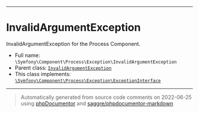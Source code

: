 ***

# InvalidArgumentException

InvalidArgumentException for the Process Component.



* Full name: `\Symfony\Component\Process\Exception\InvalidArgumentException`
* Parent class: [`InvalidArgumentException`](../../../../InvalidArgumentException.md)
* This class implements:
[`\Symfony\Component\Process\Exception\ExceptionInterface`](./ExceptionInterface.md)






***
> Automatically generated from source code comments on 2022-06-25 using [phpDocumentor](http://www.phpdoc.org/) and [saggre/phpdocumentor-markdown](https://github.com/Saggre/phpDocumentor-markdown)
